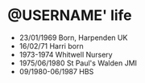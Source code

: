 @USERNAME' life
===============

- 23/01/1969 Born, Harpenden UK
- 16/02/71 Harri born
- 1973-1974 Whitwell Nursery
- 1975/06/1980 St Paul's Walden JMI
- 09/1980-06/1987 HBS
